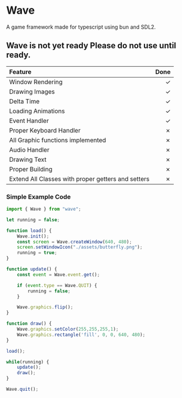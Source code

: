 # Wave

A game framework made for typescript using bun and SDL2.

## Wave is not yet ready Please do not use until ready.

|Feature|Done|
|:-------|--------:|
|Window Rendering| &check;|
|Drawing Images| &check;|
|Delta Time| &check;|
|Loading Animations| &check;|
|Event Handler| &check;|
|Proper Keyboard Handler| &cross;|
|All Graphic functions implemented| &cross;|
|Audio Handler| &cross;|
|Drawing Text| &cross;|
|Proper Building| &cross;|
|Extend All Classes with proper getters and setters| &cross;|


### Simple Example Code

```ts
import { Wave } from "wave";

let running = false;

function load() {
    Wave.init();
    const screen = Wave.createWindow(640, 480);
    screen.setWindowIcon("./assets/butterfly.png");
    running = true;
}

function update() {
    const event = Wave.event.get();

    if (event.type == Wave.QUIT) {
        running = false;
    }

    Wave.graphics.flip();
}

function draw() {
    Wave.graphics.setColor(255,255,255,1);
    Wave.graphics.rectangle('fill', 0, 0, 640, 480);
}

load();

while(running) {
    update();
    draw();
}

Wave.quit();
```